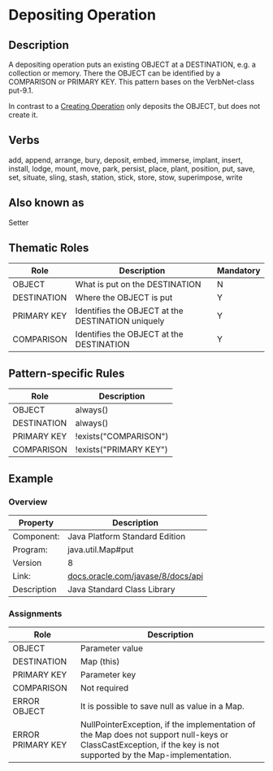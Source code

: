 # Depositing Operation 

## Description 
A depositing operation puts an existing OBJECT at a DESTINATION, e.g. a collection or memory. There the OBJECT can be identified by a COMPARISON
or PRIMARY KEY. This pattern bases on the VerbNet-class put-9.1.

In contrast to a [Creating Operation](Creating.d) only deposits the OBJECT, but does not create it.

## Verbs
add, append, arrange, bury, deposit, embed, immerse, implant, insert, install, lodge, mount, move, park, persist, place, plant, position, put, save, set, situate, sling, stash, station, stick, store, stow, superimpose, write

## Also known as
Setter

## Thematic Roles

|  Role            | Description                                            |Mandatory
|------------------|--------------------------------------------------------|---------
|OBJECT            | What is put on the DESTINATION                         | N
|DESTINATION       | Where the OBJECT is put                                | Y
|PRIMARY KEY       | Identifies the OBJECT at the DESTINATION uniquely      | Y
|COMPARISON        | Identifies the OBJECT at the DESTINATION               | Y

## Pattern-specific Rules

|  Role            | Description                                            
|------------------|--------------------------------------------------------
|OBJECT            | always()                         
|DESTINATION       | always()
|PRIMARY KEY       | !exists("COMPARISON")
|COMPARISON        | !exists("PRIMARY KEY")

## Example

### Overview

| Property          | Description
|-------------------|--------------------------------------------------------
|Component:         | Java Platform Standard Edition 
|Program:           | java.util.Map#put
|Version            | 8
|Link:              | [docs.oracle.com/javase/8/docs/api](http://docs.oracle.com/javase/8/docs/api/java/util/Map.html#put-K-V-)
|Description        | Java Standard Class Library

### Assignments

|  Role            | Description                                            
|------------------|--------------------------------------------------------
|OBJECT            | Parameter value
|DESTINATION       | Map (this)
|PRIMARY KEY       | Parameter key
|COMPARISON        | Not required
|ERROR OBJECT      | It is possible to save null as value in a Map.
|ERROR PRIMARY KEY | NullPointerException, if the implementation of the Map does not support null-keys or ClassCastException, if the key is not supported by the Map-implementation.
